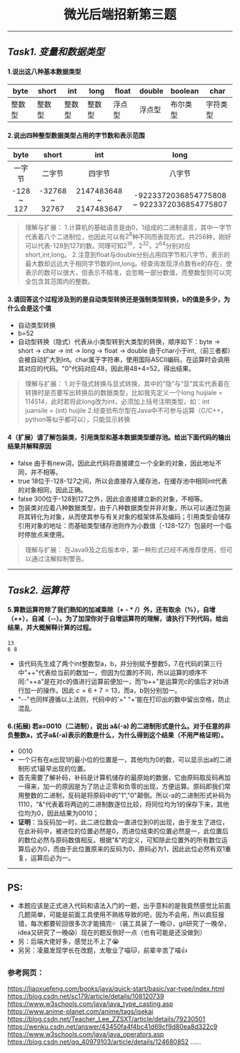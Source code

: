 # <center>微光后端招新第三题<center> 
---
## ***Task1. 变量和数据类型***
#### 1.说出这八种基本数据类型 

byte|short|int|long|float|double|boolean|char
---|---|---|---|---|---|---|---|
整数型|整数型|整数型|整数型|浮点型|浮点型|布尔类型|字符类型

#### 2.说出四种整型数据类型占用的字节数和表示范围  

byte|short|int|long
:-:|:-:|:-:|:-:|
一字节|二字节|四字节|八字节
-128 ~ 127|-32768 ~ 32767|2147483648 ~ 2147483647|-9223372036854775808 ~ 9223372036854775807  

>理解与扩展：
1.计算机的基础语言是由0，1组成的二进制语言，其中一字节代表着八个二进制位，也因此可以有$2^8$种不同而表现形式，共256种，刚好可以代表-128到127的数。同理可知$2^{16}$，$2^{32}$，$2^{64}$分别对应short,int,long。
>2.注意到float与double分别占用四字节和八字节，表示的最大数却远远大于相同字节数的int,long。经查询发现浮点数有e的存在，使表示的数可以很大，但表示不精准，会忽略一部分数值，而整数型则可以完全包含其范围内的整数。

#### 3.请回答这个过程涉及到的是自动类型转换还是强制类型转换，b的值是多少，为什么会是这个值 
- 自动类型转换
- b=52
- 自动型转换（隐式）代表从小类型转到大类型的转换，顺序如下：byte -> short -> char -> int -> long -> float -> double 由于char小于int,（前三者都）会被自动扩大到int。char属于字符串，使用国际ASCII编码，在运算时会调用其对应的代码。"0"代码对应48，因此用48+4=52，得出结果。  

>理解与扩展：
>1.对于隐式转换与显式转换，其中的“隐”与“显”其实代表着在转换时是否要写出转换后的数据类型，比如我先定义一个long huijiale = 114514，此时若将此long改为int，必须加上括号注明类型，如：int juansile = (int) huijile
>2.经查验布尔型在Java中不可参与运算（C/C++，python等似乎都可以），只能显示转换

#### 4（扩展）请了解包装类，引用类型和基本数据类型缓存池。给出下面代码的输出结果并解释原因
- false 由于有new词，因此此代码将直接建立一个全新的对象，因此地址不同，并不相等。
- true 18位于-128-127之间，所以会直接存入缓存池，在缓存池中相同int代表的对象相同，因此正确。
- false 300位于-128到127之外，因此会直接建立新的对象，不相等。
- 包装类对应着八种数据类型，由于八种数据类型并非对象，所以可以通过包装将其转化为对象，从而使其参与有关对象的框架体系及编码；引用类型会储存引用对象的地址：而基础类型储存池则作为小数值（-128-127）包装时一个临时停放点来使用。
>理解与扩展：
>在Java9及之后版本中，第一种形式已经不再推荐使用，但可以通过注解抑制警告。
---
## ***Task2.  运算符*** 

#### 5.算数运算符除了我们熟知的加减乘除（+ - * /）外，还有取余（%），自增（++），自减（--）。为了加深你对于自增运算符的理解，请执行下列代码，给出结果，并大概解释计算的过程。  

```
13
6 8
```  
- 该代码先生成了两个int整数型a，b，并分别赋予整数5，7.在代码的第三行中"++"代表给当前的数加一，但因为位置的不同，所以运算的顺序不同:"++a"是在对c的值进行运算前便加一，而"b++"是运算完c的值后才对b进行加一的操作。因此 $c=6+7=13$，而a，b则分别加一。
- "--"也同样遵循以上法则，代码中的'+" "+'能在打印出的数中留出空格，防止混乱. 



#### 6.(拓展) 若a=0010（二进制），说出 a&(-a) 的二进制形式是什么。对于任意的非负整数a，式子a&(-a)表示的数是什么，为什么得到这个结果（不用严格证明）。
- 0010
- 一个只有在a出现1的最小位的位置是一，其他均为0的数，可以显示出a的二进制形式1最早出现的位置。
- 首先需要了解补码，补码是计算机储存的最原始的数据，它由原码取反码再加一得来，加一的原因是为了防止正零和负零的出现，方便运算。原码即我们常用整数的二进制，反码是将原码中的"1","0"颠倒。所以-a的二进制形式补码为1110，"&"代表着将两边的二进制数逐位比较，将同位均为1的保存下来，其他位均为0，因此结果为0010；
- **证明**：当反码加一时，此二进位数会一直进位到0的出现，由于发生了进位，在此补码中，被进位的位置必然是0，而进位结束的位置必然是一，此位置后的数位必然与原码数值相反。根据"&"的定义，可知除此位置外的所有数位运算后必为0，而由于此位置原来的反码为0，原码必为1，因此此位必然有双1重复，运算后必为一。



---
## PS:
- 本题应该是正式进入代码和语法入门的一题，出乎意料的是我竟然感觉比前面几题简单，可能是前面工具使用不熟练导致的吧，因为不会用，所以疯狂报错，每次都要轮回很多次才能搞完:sweat_drops:（装工具装了一晚:disappointed_relieved:，git研究了一晚:cold_sweat:，idea又研究了一晚:scream:）现在的题反倒好一点（也有可能是还没做到）
- 另：后端大佬好多，感觉比不上了:sob:
- 另另：凌晨发现学长在改题，太敬业了喵:cat:，前辈辛苦了喵:thumbsup:  

### 参考网页：
https://liaoxuefeng.com/books/java/quick-start/basic/var-type/index.html
https://blog.csdn.net/sc179/article/details/108120739
https://www.w3schools.com/java/java_type_casting.asp
https://www.anime-planet.com/anime/tags/isekai
https://blog.csdn.net/Teacher_Lee_ZZSXT/article/details/79230501
https://wenku.csdn.net/answer/43450fa4f4bc41d69cf9d80ea8d322c9
https://www.w3schools.com/java/java_operators.asp
https://blog.csdn.net/qq_40979103/article/details/124680852
......
